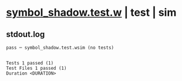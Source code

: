 # [symbol_shadow.test.w](../../../../../examples/tests/valid/symbol_shadow.test.w) | test | sim

## stdout.log
```log
pass ─ symbol_shadow.test.wsim (no tests)
 
 
Tests 1 passed (1)
Test Files 1 passed (1)
Duration <DURATION>
```

